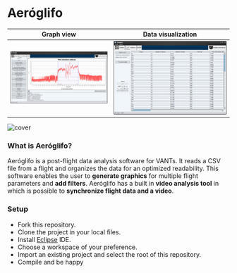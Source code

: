 # Aeróglifo

Graph view             |  Data visualization
:-------------------------:|:-------------------------:
![](https://github.com/CeuAzul/Aeroglifo/blob/master/assets/graphs.png)  |  ![](https://github.com/CeuAzul/Aeroglifo/blob/master/assets/table.png)


![cover](https://github.com/CeuAzul/Aeroglifo/blob/master/assets/Mainscreen.gif) 

### What is Aeróglifo?
Aeróglifo is a post-flight data analysis software for VANTs. It reads a CSV file from a flight and organizes the data for an optimized readability. This software enables the user to **generate graphics** for multiple flight parameters and **add filters**. Aeróglifo has a built in **video analysis tool** in which is possible to **synchronize flight data and a video**.

### Setup

- Fork this repository.
- Clone the project in your local files.
- Install [Eclipse](https://www.eclipse.org) IDE.
- Choose a workspace of your preference.
- Import an existing project and select the root of this repository.
- Compile and be happy
